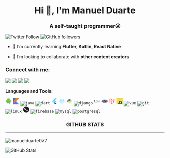 <h1 align="center">Hi 👋, I'm Manuel Duarte</h1>
<h3 align="center">A self-taught programmer😜</h3>

![Twitter Follow](https://img.shields.io/twitter/follow/manuelduarte077?label=manuelduarte077&logo=twitter&style=for-the-badge)
![GitHub followers](https://img.shields.io/github/followers/manuelduarte077?logo=GitHub&style=for-the-badge)


- 🌱 I’m currently learning **Flutter, Kotlin, React Native**

- 👯 I’m looking to collaborate with **other content creators**


### Connect with me:

<p><a href="https://www.twitter.com/manuelduarte077"><img src="https://img.shields.io/badge/twitter-%231DA1F2.svg?&style=for-the-badge&logo=twitter&logoColor=white" height=25></a> <a href="https://www.linkedin.com/in/manuelduarte077/"><img src="https://img.shields.io/badge/linkedin-%230077B5.svg?&style=for-the-badge&logo=linkedin&logoColor=white" height=25></a> <a href="https://www.instagram.com/manuelduarte077/"><img src="https://img.shields.io/badge/instagram-%23E4405F.svg?&style=for-the-badge&logo=instagram&logoColor=white" height=25></a> <a href="https://youtube.com/hardsoftday"><img src="https://img.shields.io/badge/youtube-%2312100E.svg?&style=for-the-badge&logo=youtube&logoColor=red" height=25></a> </p>




**Languages and Tools:**

<code><img height="20" src="https://raw.githubusercontent.com/github/explore/80688e429a7d4ef2fca1e82350fe8e3517d3494d/topics/android/android.png"></code>
<code><img height="20" src="https://raw.githubusercontent.com/github/explore/80688e429a7d4ef2fca1e82350fe8e3517d3494d/topics/kotlin/kotlin.png"></code> 
<code><img src="https://devicons.github.io/devicon/devicon.git/icons/java/java-original.svg" alt="java" width="22" height="22"/></code>
<code><img src="https://www.vectorlogo.zone/logos/dartlang/dartlang-icon.svg" alt="dart" width="22" height="22"/></code>
<code><img height="20" src="https://raw.githubusercontent.com/github/explore/80688e429a7d4ef2fca1e82350fe8e3517d3494d/topics/flutter/flutter.png"></code>
<code><img height="20" src="https://raw.githubusercontent.com/github/explore/80688e429a7d4ef2fca1e82350fe8e3517d3494d/topics/react/react.png"></code>
<code><img height="20" src="https://raw.githubusercontent.com/github/explore/80688e429a7d4ef2fca1e82350fe8e3517d3494d/topics/python/python.png" alt="React Native"></code> 
<code><img src="https://devicons.github.io/devicon/devicon.git/icons/django/django-original.svg" alt="django" width="22" height="22"/></code>
<code><img height="20" src="https://raw.githubusercontent.com/github/explore/80688e429a7d4ef2fca1e82350fe8e3517d3494d/topics/flask/flask.png"></code> 
<code><img height="20" src="https://raw.githubusercontent.com/github/explore/80688e429a7d4ef2fca1e82350fe8e3517d3494d/topics/php/php.png"></code> 
<code><img height="20" src="https://raw.githubusercontent.com/github/explore/80688e429a7d4ef2fca1e82350fe8e3517d3494d/topics/laravel/laravel.png"></code> 
<code><img height="20" src="https://raw.githubusercontent.com/github/explore/80688e429a7d4ef2fca1e82350fe8e3517d3494d/topics/javascript/javascript.png"></code> 
<code><img src="https://devicons.github.io/devicon/devicon.git/icons/vuejs/vuejs-original.svg" alt="vue" width="22" height="22"/></code> 
<code><img src="https://www.vectorlogo.zone/logos/git-scm/git-scm-icon.svg" alt="git" width="22" height="22"/></code>
<code><img src="https://devicons.github.io/devicon/devicon.git/icons/linux/linux-original.svg" alt="linux" width="22" height="22"/></code>
<code><img height="20" src="https://raw.githubusercontent.com/github/explore/80688e429a7d4ef2fca1e82350fe8e3517d3494d/topics/terminal/terminal.png"></code>
<code><img src="https://www.vectorlogo.zone/logos/firebase/firebase-icon.svg" alt="firebase" width="22" height="22"/></code> 
<code><img src="https://devicons.github.io/devicon/devicon.git/icons/mysql/mysql-original-wordmark.svg" alt="mysql" width="22" height="22"/></code>
<code><img src="https://devicons.github.io/devicon/devicon.git/icons/postgresql/postgresql-original-wordmark.svg" alt="postgresql" width="22" height="22"/></code>



<h3 align="center">GITHUB STATS<hr/></h3>
<p><img src="https://github-readme-stats.vercel.app/api/top-langs/?username=manuelduarte077&layout=compact&hide=html" alt="manuelduarte077" /></p>


<p><img src="https://github-readme-stats.vercel.app/api?username=manuelduarte077&amp;show_icons=true" alt="GitHub Stats"></p>

